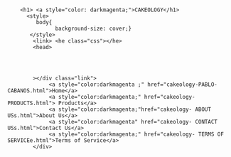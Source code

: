 <!DOCTYPE html>
<html>
<head>
    <title>Cakeology Portals</title>
    </head>
    <body background="c:\Users\user\OneDrive\Pictures\Screenshots\psychic lover.png" ><br>
      </body>
      </html>
    
        <h1> <a style="color: darkmagenta;">CAKEOLOGY</h1>
          <style>
             body{
                   background-size: cover;}
           </style>
            <link> <he class="css"></he>
            <head>
            
        
            

            ></div class="link">
                 <a style="color:darkmagenta ;" href="cakeology-PABLO-CABANOS.html">Home</a>
                 <a style="color:darkmagenta;" href="cakeology- PRODUCTS.html"> Products</a>
                 <a style="color:darkmagenta;"href="cakeology- ABOUT USs.html">About Us</a>
                 <a style="color:darkmagenta" href="cakeology- CONTACT USs.html">Contact Us</a>
                 <a style="color:darkmagenta;" href="cakeology- TERMS OF SERVICEe.html">Terms of Service</a>
            </div>
            
